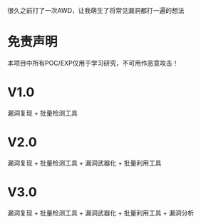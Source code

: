 很久之前打了一次AWD，让我萌生了将常见漏洞都打一遍的想法

# 免责声明
本项目中所有POC/EXP仅用于学习研究，不可用作恶意攻击！

# V1.0
漏洞复现 + 批量检测工具

# V2.0
漏洞复现 + 批量检测工具 + 漏洞武器化 + 批量利用工具

# V3.0
漏洞复现 + 批量检测工具 + 漏洞武器化 + 批量利用工具 + 漏洞分析
